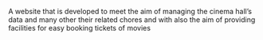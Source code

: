 A website that is developed to meet the aim of managing the cinema hall’s data and 
many other their related chores and with also the aim of providing facilities for easy 
booking tickets of movies
